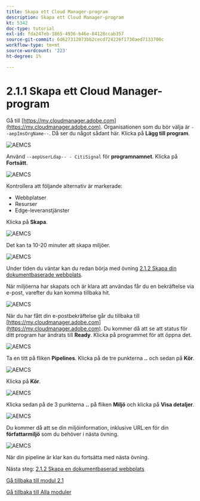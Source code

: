 ```yaml
---
title: Skapa ett Cloud Manager-program
description: Skapa ett Cloud Manager-program
kt: 5342
doc-type: tutorial
exl-id: fda247eb-1865-4936-b46e-84128ccab357
source-git-commit: 6d627312073bb2cecd724226f1730aed7133700c
workflow-type: tm+mt
source-wordcount: '223'
ht-degree: 1%

---
```


# 2.1.1 Skapa ett Cloud Manager-program

Gå till [https://my.cloudmanager.adobe.com](https://my.cloudmanager.adobe.com). Organisationen som du bör välja är `--aepImsOrgName--`. Då ser du något sådant här. Klicka på **Lägg till program**.

![AEMCS](./images/aemcs1.png)

Använd `--aepUserLdap-- - CitiSignal` för **programnamnet**. Klicka på **Fortsätt**.

![AEMCS](./images/aemcs2.png)

Kontrollera att följande alternativ är markerade:

- Webbplatser
- Resurser
- Edge-leveranstjänster

Klicka på **Skapa**.

![AEMCS](./images/aemcs3.png)

Det kan ta 10-20 minuter att skapa miljöer.

![AEMCS](./images/aemcs4.png)

Under tiden du väntar kan du redan börja med övning [2.1.2 Skapa din dokumentbaserade webbplats](./ex2.md).

När miljöerna har skapats och är klara att användas får du en bekräftelse via e-post, varefter du kan komma tillbaka hit.

![AEMCS](./images/aemcs5.png)

När du har fått din e-postbekräftelse går du tillbaka till [https://my.cloudmanager.adobe.com](https://my.cloudmanager.adobe.com). Du kommer då att se att status för ditt program har ändrats till **Ready**. Klicka på programmet för att öppna det.

![AEMCS](./images/aemcs6.png)

Ta en titt på fliken **Pipelines**. Klicka på de tre punkterna **..** och sedan på **Kör**.

![AEMCS](./images/aemcs7.png)

Klicka på **Kör**.

![AEMCS](./images/aemcs8.png)

Klicka sedan på de 3 punkterna **..** på fliken **Miljö** och klicka på **Visa detaljer**.

![AEMCS](./images/aemcs9.png)

Du kommer då att se din miljöinformation, inklusive URL:en för din **författarmiljö** som du behöver i nästa övning.

![AEMCS](./images/aemcs10.png)

När din pipeline är klar kan du fortsätta med nästa övning.

Nästa steg: [2.1.2 Skapa en dokumentbaserad webbplats](./ex2.md)

[Gå tillbaka till modul 2.1](./aemcs.md)

[Gå tillbaka till Alla moduler](./../../../overview.md)
